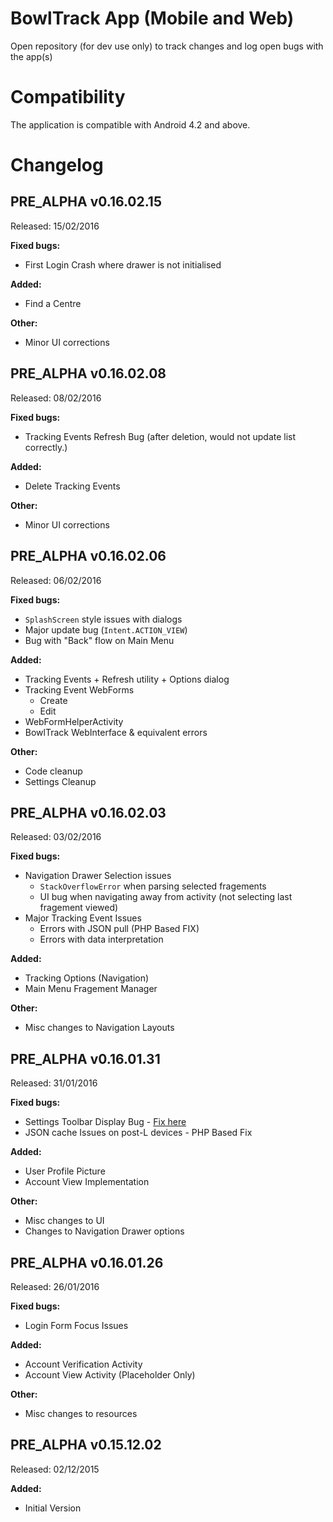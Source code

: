 # BowlTrack App (Mobile and Web)

Open repository (for dev use only) to track changes and log open bugs with the app(s)

# Compatibility

The application is compatible with Android 4.2 and above.

# Changelog

## PRE_ALPHA v0.16.02.15
Released: 15/02/2016

**Fixed bugs:**

- First Login Crash where drawer is not initialised

**Added:**

- Find a Centre

**Other:**

- Minor UI corrections

## PRE_ALPHA v0.16.02.08
Released: 08/02/2016

**Fixed bugs:**

- Tracking Events Refresh Bug (after deletion, would not update list correctly.)

**Added:**

- Delete Tracking Events

**Other:**

- Minor UI corrections

## PRE_ALPHA v0.16.02.06
Released: 06/02/2016

**Fixed bugs:**

- `SplashScreen` style issues with dialogs
- Major update bug (`Intent.ACTION_VIEW`)
- Bug with "Back" flow on Main Menu

**Added:**

- Tracking Events + Refresh utility + Options dialog
- Tracking Event WebForms
  - Create
  - Edit
- WebFormHelperActivity
- BowlTrack WebInterface & equivalent errors

**Other:**

- Code cleanup
- Settings Cleanup

## PRE_ALPHA v0.16.02.03
Released: 03/02/2016

**Fixed bugs:**

- Navigation Drawer Selection issues
  - `StackOverflowError` when parsing selected fragements
  - UI bug when navigating away from activity (not selecting last fragement viewed)
- Major Tracking Event Issues
  - Errors with JSON pull (PHP Based FIX)
  - Errors with data interpretation

**Added:**

- Tracking Options (Navigation)
- Main Menu Fragement Manager

**Other:**

- Misc changes to Navigation Layouts

## PRE_ALPHA v0.16.01.31
Released: 31/01/2016

**Fixed bugs:**

- Settings Toolbar Display Bug - [Fix here](https://github.com/davcpas1234/MaterialSettings/issues/1)
- JSON cache Issues on post-L devices - PHP Based Fix

**Added:**

- User Profile Picture
- Account View Implementation

**Other:**

- Misc changes to UI
- Changes to Navigation Drawer options


## PRE_ALPHA v0.16.01.26
Released: 26/01/2016

**Fixed bugs:**

- Login Form Focus Issues

**Added:**

- Account Verification Activity
- Account View Activity (Placeholder Only)

**Other:**

- Misc changes to resources

## PRE_ALPHA v0.15.12.02
Released: 02/12/2015

**Added:**

- Initial Version
